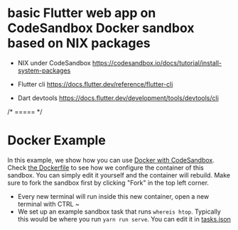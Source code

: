 # basic Flutter web app on CodeSandbox Docker sandbox based on NIX packages

- NIX under CodeSandbox
https://codesandbox.io/docs/tutorial/install-system-packages

- Flutter cli
https://docs.flutter.dev/reference/flutter-cli

- Dart devtools
https://docs.flutter.dev/development/tools/devtools/cli

/* ===== */

# Docker Example

In this example, we show how you can use [Docker with CodeSandbox](https://codesandbox.io/post/introducing-docker-support-in-codesandbox). Check [the Dockerfile](./.codesandbox/Dockerfile) to see how we configure the container of this sandbox. You can simply edit it yourself and the container will rebuild. Make sure to fork the sandbox first by clicking "Fork" in the top left corner.

- Every new terminal will run inside this new container, open a new terminal with CTRL ~
- We set up an example sandbox task that runs `whereis htop`. Typically this would be where you run `yarn run serve`. You can edit it in [tasks.json](./.codesandbox/tasks.json)